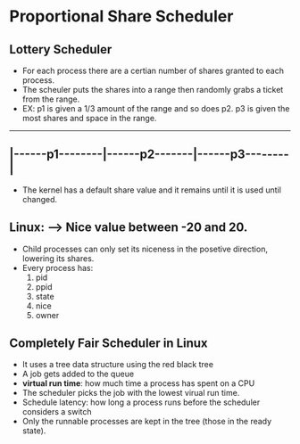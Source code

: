 # Proportional Share Scheduler

## Lottery Scheduler
- For each process there are a certian number of shares granted to each process.
- The scheuler puts the shares into a range then randomly grabs a ticket from the range.
- EX: p1 is given a 1/3 amount of the range and so does p2. p3 is given the most shares and space in the range.
---------------------------------------------------
|------p1--------|------p2-------|------p3--------|
---------------------------------------------------
- The kernel has a default share value and it remains until it is used until changed.

## Linux: --> Nice value between -20 and 20. 
- Child processes can only set its niceness in the posetive direction, lowering its shares.
- Every process has:
  1. pid
  2. ppid
  3. state
  4. nice
  5. owner

## Completely Fair Scheduler in Linux
- It uses a tree data structure using the red black tree
- A job gets added to the queue
- **virtual run time**: how much time a process has spent on a CPU
- The scheduler picks the job with the lowest virual run time.
- Schedule latency: how long a process runs before the scheduler considers a switch
- Only the runnable processes are kept in the tree (those in the ready state).
